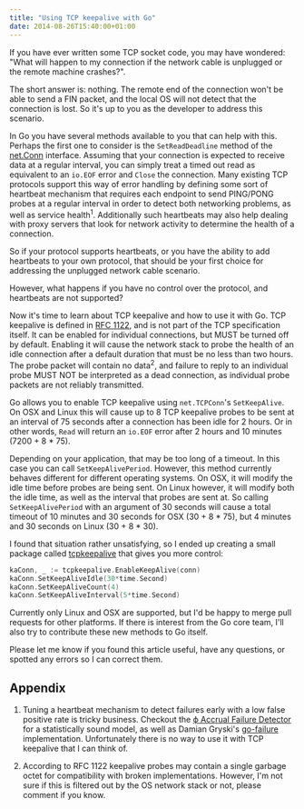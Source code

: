 ```yaml
---
title: "Using TCP keepalive with Go"
date: 2014-08-26T15:40:00+01:00
---
```


If you have ever written some TCP socket code, you may have wondered: "What
will happen to my connection if the network cable is unplugged or the remote
machine crashes?".

The short answer is: nothing. The remote end of the connection won't be able to
send a FIN packet, and the local OS will not detect that the connection is
lost. So it's up to you as the developer to address this scenario.

In Go you have several methods available to you that can help with this.
Perhaps the first one to consider is the `SetReadDeadline` method of the
[net.Conn][] interface. Assuming that your connection is expected to receive
data at a regular interval, you can simply treat a timed out read as equivalent
to an `io.EOF` error and `Close` the connection. Many existing TCP protocols
support this way of error handling by defining some sort of heartbeat mechanism
that requires each endpoint to send PING/PONG probes at a regular interval in
order to detect both networking problems, as well as service
health<sup>1</sup>. Additionally such heartbeats may also help dealing with
proxy servers that look for network activity to determine the health of a
connection.

So if your protocol supports heartbeats, or you have the ability to add
heartbeats to your own protocol, that should be your first choice for
addressing the unplugged network cable scenario.

However, what happens if you have no control over the protocol, and heartbeats
are not supported?

Now it's time to learn about TCP keepalive and how to use it with Go. TCP
keepalive is defined in [RFC 1122][], and is not part of the TCP specification
itself. It can be enabled for individual connections, but MUST be turned off by
default. Enabling it will cause the network stack to probe the health of an
idle connection after a default duration that must be no less than two hours.
The probe packet will contain no data<sup>2</sup>, and failure to reply to an individual
probe MUST NOT be interpreted as a dead connection, as individual probe packets
are not reliably transmitted.

Go allows you to enable TCP keepalive using `net.TCPConn`'s `SetKeepAlive`. On
OSX and Linux this will cause up to 8 TCP keepalive probes to be sent at an
interval of 75 seconds after a connection has been idle for 2 hours. Or in
other words, `Read` will return an `io.EOF` error after 2 hours and 10 minutes
(7200 + 8 * 75).

Depending on your application, that may be too long of a timeout. In this case
you can call `SetKeepAlivePeriod`. However, this method currently behaves
different for different operating systems. On OSX, it will modify the idle time
before probes are being sent. On Linux however, it will modify both the idle
time, as well as the interval that probes are sent at. So calling
`SetKeepAlivePeriod` with an argument of 30 seconds will cause a total timeout
of 10 minutes and 30 seconds for OSX (30 + 8 * 75), but 4 minutes and 30
seconds on Linux (30 + 8 * 30).

I found that situation rather unsatisfying, so I ended up creating a small
package called [tcpkeepalive][] that gives you more control:

```go
kaConn, _ := tcpkeepalive.EnableKeepAlive(conn)
kaConn.SetKeepAliveIdle(30*time.Second)
kaConn.SetKeepAliveCount(4)
kaConn.SetKeepAliveInterval(5*time.Second)
```

Currently only Linux and OSX are supported, but I'd be happy to merge pull
requests for other platforms. If there is interest from the Go core team, I'll
also try to contribute these new methods to Go itself.

Please let me know if you found this article useful, have any questions, or
spotted any errors so I can correct them.

## Appendix

1) Tuning a heartbeat mechanism to detect failures early with a low false
positive rate is tricky business. Checkout the [ϕ Accrual Failure Detector][] for a
statistically sound model, as well as Damian Gryski's [go-failure][]
implementation. Unfortunately there is no way to use it with TCP keepalive that
I can think of.

2) According to RFC 1122 keepalive probes may contain a single garbage octet
for compatibility with broken implementations. However, I'm not sure if this is
filtered out by the OS network stack or not, please comment if you know.

[go-failure]: https://github.com/dgryski/go-failure
[Damian Gryski]: https://github.com/dgryski
[ϕ Accrual Failure Detector]: http://ddg.jaist.ac.jp/pub/HDY+04.pdf
[net.Conn]: http://golang.org/pkg/net/#Conn
[RFC 1122]: http://tools.ietf.org/html/rfc1122#page-101
[tcpkeepalive]: https://github.com/felixge/tcpkeepalive
